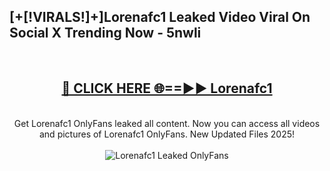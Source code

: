 <h2>[+[!VIRALS!]+]Lorenafc1 Leaked Video Viral On Social X Trending Now - 5nwli</h2>
<br>
<div align="center">
<h2><a href="https://libra.edu.pl?Lorenafc1" rel="nofollow">🔴 CLICK HERE 🌐==►► Lorenafc1</a></h2>
<br>
Get Lorenafc1 OnlyFans leaked all content. Now you can access all videos and pictures of Lorenafc1 OnlyFans. New Updated Files 2025!
<br>
<br>
<a href="https://libra.edu.pl?Lorenafc1" rel="nofollow" data-target="animated-image.originalLink"><img src="https://i.ibb.co.com/WyWwxjT/player-gif2.gif" alt="Lorenafc1 Leaked OnlyFans" style="max-width: 100%; display: inline-block;" data-target="animated-image.originalImage"></a>
</div>
<br>